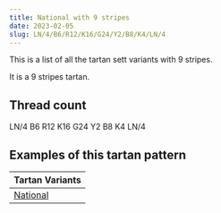 ```yaml
---
title: National with 9 stripes
date: 2023-02-05
slug: LN/4/B6/R12/K16/G24/Y2/B8/K4/LN/4
---
```

This is a list of all the tartan sett variants with 9 stripes.

It is a 9 stripes tartan.


## Thread count
LN/4 B6 R12 K16 G24 Y2 B8 K4 LN/4

## Examples of this tartan pattern

| Tartan Variants |
|---------------|
| [National](/variants/ln/4/b6/r12/k16/g24/y2/b8/k4/ln/4-b304080-g008000-k000000-lne0e0e0-rc00000-yf0c000)||
